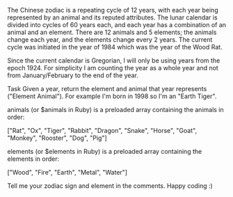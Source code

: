 The Chinese zodiac is a repeating cycle of 12 years, with each year being represented by an animal and its reputed attributes. The lunar calendar is divided into cycles of 60 years each, and each year has a combination of an animal and an element. There are 12 animals and 5 elements; the animals change each year, and the elements change every 2 years. The current cycle was initiated in the year of 1984 which was the year of the Wood Rat.

Since the current calendar is Gregorian, I will only be using years from the epoch 1924. For simplicity I am counting the year as a whole year and not from January/February to the end of the year.

Task
Given a year, return the element and animal that year represents ("Element Animal"). For example I'm born in 1998 so I'm an "Earth Tiger".

animals (or $animals in Ruby) is a preloaded array containing the animals in order:

["Rat", "Ox", "Tiger", "Rabbit", "Dragon", "Snake", "Horse", "Goat", "Monkey", "Rooster", "Dog", "Pig"]

elements (or $elements in Ruby) is a preloaded array containing the elements in order:

["Wood", "Fire", "Earth", "Metal", "Water"]

Tell me your zodiac sign and element in the comments. Happy coding :)

